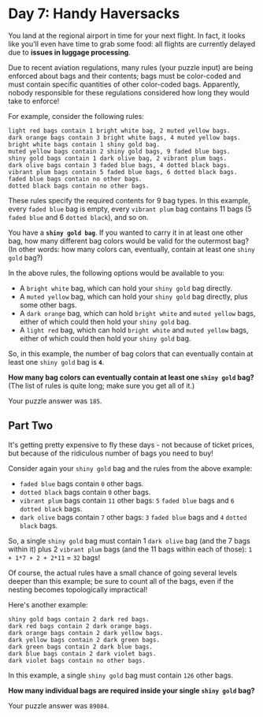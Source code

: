 # Day 7: Handy Haversacks
You land at the regional airport in time for your next flight. In fact, it looks like you'll even have time to grab some food: all flights are currently delayed due to **issues in luggage processing**.

Due to recent aviation regulations, many rules (your puzzle input) are being enforced about bags and their contents; bags must be color-coded and must contain specific quantities of other color-coded bags. Apparently, nobody responsible for these regulations considered how long they would take to enforce!

For example, consider the following rules:
```
light red bags contain 1 bright white bag, 2 muted yellow bags.
dark orange bags contain 3 bright white bags, 4 muted yellow bags.
bright white bags contain 1 shiny gold bag.
muted yellow bags contain 2 shiny gold bags, 9 faded blue bags.
shiny gold bags contain 1 dark olive bag, 2 vibrant plum bags.
dark olive bags contain 3 faded blue bags, 4 dotted black bags.
vibrant plum bags contain 5 faded blue bags, 6 dotted black bags.
faded blue bags contain no other bags.
dotted black bags contain no other bags.
```
These rules specify the required contents for 9 bag types. In this example, every `faded blue` bag is empty, every `vibrant plum` bag contains 11 bags (5 `faded blue` and 6 `dotted black`), and so on.

You have a **`shiny gold bag`**. If you wanted to carry it in at least one other bag, how many different bag colors would be valid for the outermost bag? (In other words: how many colors can, eventually, contain at least one `shiny gold` bag?)

In the above rules, the following options would be available to you:

* A `bright white` bag, which can hold your `shiny gold` bag directly.
* A `muted yellow` bag, which can hold your `shiny gold` bag directly, plus some other bags.
* A `dark orange` bag, which can hold `bright white` and `muted yellow` bags, either of which could then hold your `shiny gold` bag.
* A `light red` bag, which can hold `bright white` and `muted yellow` bags, either of which could then hold your `shiny gold` bag.

So, in this example, the number of bag colors that can eventually contain at least one `shiny gold` bag is **`4`**.

**How many bag colors can eventually contain at least one `shiny gold` bag?** (The list of rules is quite long; make sure you get all of it.)

Your puzzle answer was `185`.

## Part Two
It's getting pretty expensive to fly these days - not because of ticket prices, but because of the ridiculous number of bags you need to buy!

Consider again your `shiny gold` bag and the rules from the above example:

* `faded blue` bags contain `0` other bags.
* `dotted black` bags contain `0` other bags.
* `vibrant plum` bags contain `11` other bags: `5` `faded blue` bags and `6` `dotted black` bags.
* `dark olive` bags contain `7` other bags: `3` `faded blue` bags and `4` `dotted black` bags.

So, a single `shiny gold` bag must contain 1 `dark olive` bag (and the 7 bags within it) plus 2 `vibrant plum` bags (and the 11 bags within each of those): `1 + 1*7 + 2 + 2*11` = `32` bags!

Of course, the actual rules have a small chance of going several levels deeper than this example; be sure to count all of the bags, even if the nesting becomes topologically impractical!

Here's another example:
```
shiny gold bags contain 2 dark red bags.
dark red bags contain 2 dark orange bags.
dark orange bags contain 2 dark yellow bags.
dark yellow bags contain 2 dark green bags.
dark green bags contain 2 dark blue bags.
dark blue bags contain 2 dark violet bags.
dark violet bags contain no other bags.
```
In this example, a single `shiny gold` bag must contain `126` other bags.

**How many individual bags are required inside your single `shiny gold` bag?**

Your puzzle answer was `89084`.